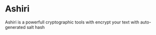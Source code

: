 # Ashiri
Ashiri is a powerfull cryptographic tools with encrypt your text with auto-generated salt hash
